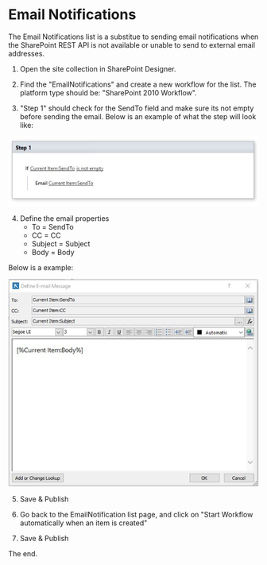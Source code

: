 Email Notifications
===================

The Email Notifications list is a substitue to sending email notifications when the SharePoint REST API is not available or unable to send to external email addresses.

1. Open the site collection in SharePoint Designer.

2. Find the "EmailNotifications" and create a new workflow for the list. The platform type should be: "SharePoint 2010 Workflow".

3. "Step 1" should check for the SendTo field and make sure its not empty before sending the email. Below is an example of what the step will look like:

![Step1](./EmailNotification01.JPG)

4. Define the email properties 
    - To = SendTo
    - CC = CC
    - Subject = Subject
    - Body = Body 

Below is a example:

![Step1](./EmailNotification02.JPG)

5. Save & Publish

6. Go back to the EmailNotification list page, and click on "Start Workflow automatically when an item is created"

7. Save & Publish

The end.